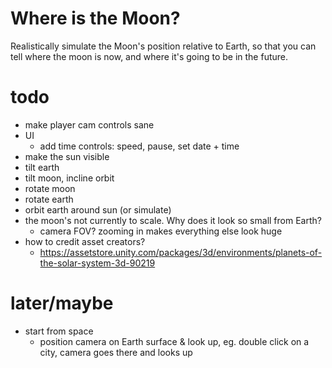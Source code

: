 # Where is the Moon?

Realistically simulate the Moon's position relative to Earth, so that you can
tell where the moon is now, and where it's going to be in the future.

# todo
- make player cam controls sane
- UI
    - add time controls: speed, pause, set date + time
- make the sun visible
- tilt earth
- tilt moon, incline orbit
- rotate moon
- rotate earth
- orbit earth around sun (or simulate)
- the moon's not currently to scale. Why does it look so small from Earth?
    - camera FOV? zooming in makes everything else look huge
- how to credit asset creators?
    - https://assetstore.unity.com/packages/3d/environments/planets-of-the-solar-system-3d-90219

# later/maybe
- start from space
    - position camera on Earth surface & look up, eg. double click on a city,
      camera goes there and looks up
